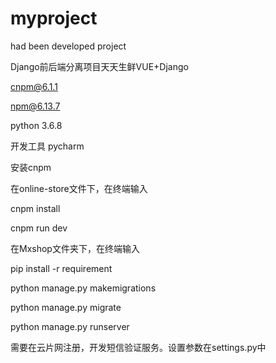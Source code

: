 # myproject
 had been developed project


Django前后端分离项目天天生鲜VUE+Django

cnpm@6.1.1

npm@6.13.7

python 3.6.8

开发工具 pycharm


安装cnpm

在online-store文件下，在终端输入

cnpm install

cnpm run dev


在Mxshop文件夹下，在终端输入

pip install -r requirement

python manage.py makemigrations

python manage.py migrate

python manage.py runserver


需要在云片网注册，开发短信验证服务。设置参数在settings.py中

